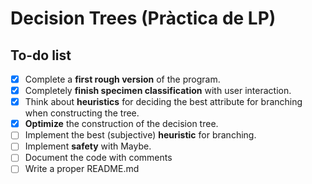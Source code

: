 # Decision Trees (Pràctica de LP)

## To-do list

-   [x] Complete a **first rough version** of the program.
-   [x] Completely **finish specimen classification** with user interaction.
-   [x] Think about **heuristics** for deciding the best attribute for branching when constructing the tree.
-   [x] **Optimize** the construction of the decision tree.
-   [ ] Implement the best (subjective) **heuristic** for branching.
-   [ ] Implement **safety** with Maybe.
-   [ ] Document the code with comments
-   [ ] Write a proper README.md
